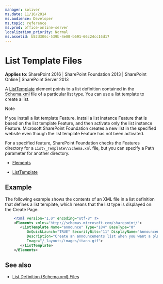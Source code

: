 ```yaml
---
manager: soliver
ms.date: 11/16/2014
ms.audience: Developer
ms.topic: reference
ms.prod: office-online-server
localization_priority: Normal
ms.assetid: b52d306c-539b-4e00-b691-66c24cc16d17
---
```


# List Template Files

**Applies to**: SharePoint 2016 | SharePoint Foundation 2013 | SharePoint Online | SharePoint Server 2013

A [ListTemplate](listtemplate-element-list-template.md) element points to a list definition contained in the [Schema.xml](https://msdn.microsoft.com/library/c2f01064-80d8-47ee-b602-ecf4c480ac56(Office.15).aspx) file of a particular list type. You can use a list template to create a list.

> [!NOTE] 
> If you install a list template Feature, install a list instance Feature that is based on the list template Feature, and then activate only the list instance Feature. Microsoft SharePoint Foundation creates a new list in the specified website even though the list template Feature has not been activated.

For a specified feature, SharePoint Foundation checks the Features directory for a `List\_Template\\Schema.xml` file, but you can specify a Path parameter for another directory.

- [Elements](elements-element-list-template.md)

- [ListTemplate](listtemplate-element-list-template.md)

## Example

The following example shows the contents of an XML file in a list definition that defines a list template, which means that the list type is displayed on the Create Page.

```XML 
    <?xml version="1.0" encoding="utf-8" ?>
    <Elements xmlns="http://schemas.microsoft.com/sharepoint/">
       <ListTemplate Name="announce" Type="104" BaseType="0" 
          OnQuickLaunch="TRUE" SecurityBits="11" DisplayName="Announcements" 
          Description="Create an announcements list when you want a place to share news, status, and other short bits of information." 
          Image="/_layouts/images/itann.gif">
       </ListTemplate>
    </Elements>
```

## See also

- [List Definition (Schema.xml) Files](list-definition-schema-xml-files.md)





